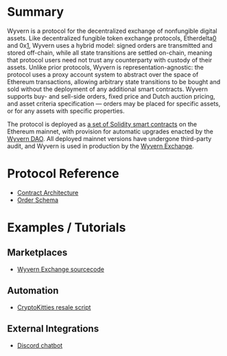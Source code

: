 <!-- TITLE: Protocol Overview -->
<!-- SUBTITLE: An overview of the Wyvern Protocol -->

# Summary

Wyvern is a protocol for the decentralized exchange of nonfungible digital assets. Like decentralized fungible token exchange protocols, Etherdelta[0] and 0x[1], Wyvern uses a hybrid model: signed orders are transmitted and stored off-chain, while all state transitions are settled on-chain, meaning that protocol users need not trust any counterparty with custody of their assets. Unlike prior protocols, Wyvern is representation-agnostic: the protocol uses a proxy account system to abstract over the space of Ethereum transactions, allowing arbitrary state transitions to be bought and sold without the deployment of any additional smart contracts. Wyvern supports buy- and sell-side orders, fixed price and Dutch auction pricing, and asset criteria specification — orders may be placed for specific assets, or for any assets with specific properties.

The protocol is deployed as [a set of Solidity smart contracts](https://github.com/ProjectWyvern/wyvern-ethereum) on the Ethereum mainnet, with provision for automatic upgrades enacted by the [Wyvern DAO](https://dao.projectwyvern.com). All deployed mainnet versions have undergone third-party audit, and Wyvern is used in production by the [Wyvern Exchange](https://exchange.projectwyvern.com).
# Protocol Reference
- [Contract Architecture](/contract-architecture)
- [Order Schema](/order-schema)
# Examples / Tutorials
## Marketplaces
- [Wyvern Exchange sourcecode](https://github.com/ProjectWyvern/exchange.projectwyvern.com)
## Automation
- [CryptoKitties resale script](https://github.com/ProjectWyvern/automation/tree/master/cryptokitties-resale)
## External Integrations
- [Discord chatbot](https://github.com/ProjectWyvern/integrations/tree/master/discord)

[0]: https://etherdelta.com
[1]: https://0xproject.com
